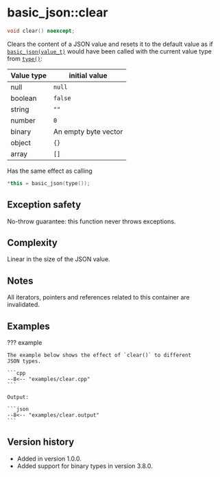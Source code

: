 # basic_json::clear

```cpp
void clear() noexcept;
```

Clears the content of a JSON value and resets it to the default value as if [`basic_json(value_t)`](basic_json.md) would
have been called with the current value type from [`type()`](type.md):

Value type  | initial value
----------- | -------------
null        | `null`
boolean     | `false`
string      | `""`
number      | `0`
binary      | An empty byte vector
object      | `{}`
array       | `[]`

Has the same effect as calling

```.cpp
*this = basic_json(type());
```

## Exception safety

No-throw guarantee: this function never throws exceptions.

## Complexity

Linear in the size of the JSON value.

## Notes

All iterators, pointers and references related to this container are invalidated.

## Examples

??? example

    The example below shows the effect of `clear()` to different
    JSON types.
    
    ```cpp
    --8<-- "examples/clear.cpp"
    ```
    
    Output:
    
    ```json
    --8<-- "examples/clear.output"
    ```

## Version history

- Added in version 1.0.0.
- Added support for binary types in version 3.8.0.
